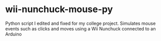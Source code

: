 # wii-nunchuck-mouse-py
Python script I edited and fixed for my college project. Simulates mouse events such as clicks and moves using a Wii Nunchuck connected to an Arduino
